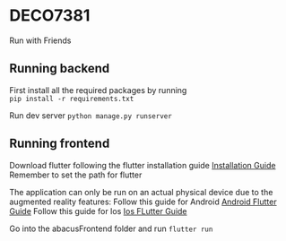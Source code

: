 # DECO7381

Run with Friends

## Running backend

First install all the required packages by running  
`pip install -r requirements.txt`

Run dev server `python manage.py runserver`

## Running frontend

Download flutter following the flutter installation guide [Installation Guide](https://docs.flutter.dev/get-started/install)
Remember to set the path for flutter

The application can only be run on an actual physical device due to the augmented reality features:
Follow this guide for Android [Android Flutter Guide](https://appmaking.com/run-flutter-apps-on-android-device/)
Follow this guide for Ios [Ios FLutter Guide](https://medium.com/front-end-weekly/how-to-test-your-flutter-ios-app-on-your-ios-device-75924bfd75a8)

Go into the abacusFrontend folder and run `flutter run`
